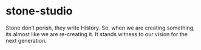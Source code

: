 # stone-studio
Stone don’t perish, they write History. So, when we are creating something, its almost like we are re-creating it. It stands witness to our vision for the next generation.
